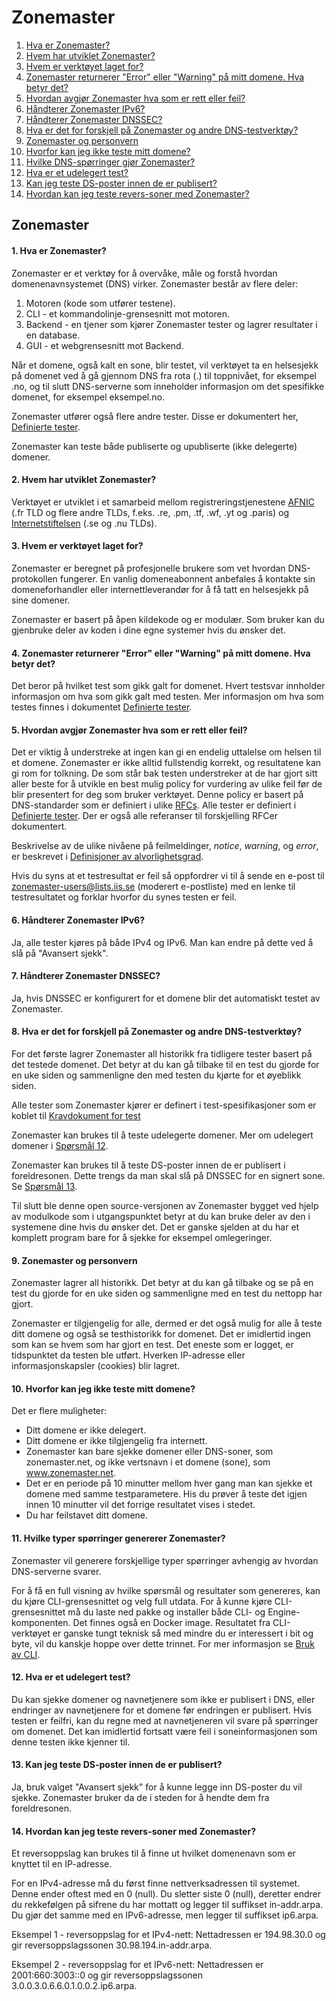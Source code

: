 Zonemaster
==========

1. [Hva er Zonemaster?](#q1)
2. [Hvem har utviklet Zonemaster?](#q2)
3. [Hvem er verktøyet laget for?](#q3)
4. [Zonemaster returnerer "Error" eller "Warning" på mitt domene. Hva betyr det?](#q4)
5. [Hvordan avgjør Zonemaster hva som er rett eller feil?](#q5)
6. [Håndterer Zonemaster IPv6?](#q6)
7. [Håndterer Zonemaster DNSSEC?](#q7)
8. [Hva er det for forskjell på Zonemaster og andre DNS-testverktøy?](#q8)
9. [Zonemaster og personvern](#q9)
10. [Hvorfor kan jeg ikke teste mitt domene?](#q10)
11. [Hvilke DNS-spørringer gjør Zonemaster?](#q11)
12. [Hva er et udelegert test?](#q12)
13. [Kan jeg teste DS-poster innen de er publisert?](#q13)
14. [Hvordan kan jeg teste revers-soner med Zonemaster?](#q14)

Zonemaster
----------

#### <span id="q1"></span>1. Hva er Zonemaster?
Zonemaster er et verktøy for å overvåke, måle og forstå hvordan domenenavnsystemet (DNS) virker. Zonemaster består av flere deler:

  1. Motoren (kode som utfører testene).
  2. CLI - et kommandolinje-grensesnitt mot motoren.
  3. Backend - en tjener som kjører Zonemaster tester og lagrer resultater i en database.
  4. GUI - et webgrensesnitt mot Backend.

Når et domene, også kalt en sone, blir testet, vil verktøyet ta en helsesjekk på domenet ved å gå gjennom DNS fra rota (.) til toppnivået, for eksempel .no, og til slutt DNS-serverne som inneholder informasjon om det spesifikke domenet, for eksempel eksempel.no.

Zonemaster utfører også flere andre tester. Disse er dokumentert her, [Definierte tester].

Zonemaster kan teste både publiserte og upubliserte (ikke delegerte) domener.

#### <span id="q2"></span>2. Hvem har utviklet Zonemaster?
Verktøyet er utviklet i et samarbeid mellom registreringstjenestene
[AFNIC] (.fr TLD og flere andre TLDs, f.eks. .re, .pm, .tf, .wf, .yt og .paris) og
[Internetstiftelsen] (.se og .nu TLDs).

#### <span id="q3"></span>3. Hvem er verktøyet laget for?
Zonemaster er beregnet på profesjonelle brukere som vet hvordan DNS-protokollen fungerer. En vanlig domeneabonnent anbefales å kontakte sin domeneforhandler eller internettleverandør for å få tatt en helsesjekk på sine domener.

Zonemaster er basert på åpen kildekode og er modulær. Som bruker kan du gjenbruke deler av koden i dine egne systemer hvis du ønsker det.

#### <span id="q4"></span>4. Zonemaster returnerer "Error" eller "Warning" på mitt domene. Hva betyr det?
Det beror på hvilket test som gikk galt for domenet.
Hvert testsvar innholder informasjon om hva som gikk galt med testen.
Mer informasjon om hva som testes finnes i dokumentet [Definierte tester].

#### <span id="q5"></span>5. Hvordan avgjør Zonemaster hva som er rett eller feil?
Det er viktig å understreke at ingen kan gi en endelig uttalelse om helsen til et domene. Zonemaster er ikke alltid fullstendig korrekt, og resultatene kan gi rom for tolkning. De som står bak testen understreker at de har gjort sitt aller beste for å utvikle en best mulig policy for vurdering av ulike feil før de blir presentert for deg som bruker verktøyet. Denne policy er basert på DNS-standarder som er definiert i ulike [RFCs].
Alle tester er definiert i [Definierte tester]. Der er også alle referanser til forskjelling RFCer dokumentert.

Beskrivelse av de ulike nivåene på feilmeldinger, *notice*, *warning*, og *error*, er beskrevet i [Definisjoner av alvorlighetsgrad].

Hvis du syns at et testresultat er feil så oppfordrer vi til å sende en e-post til [zonemaster-users@lists.iis.se] (moderert e-postliste) med en lenke til testresultatet og forklar hvorfor du synes testen er feil.

#### <span id="q6"></span>6. Håndterer Zonemaster IPv6?
Ja, alle tester kjøres på både IPv4 og IPv6. Man kan endre på dette ved å slå på "Avansert sjekk".

#### <span id="q7"></span>7. Håndterer Zonemaster DNSSEC?
Ja, hvis DNSSEC er konfigurert for et domene blir det automatiskt testet av Zonemaster.

#### <span id="q8"></span>8. Hva er det for forskjell på Zonemaster og andre DNS-testverktøy?
For det første lagrer Zonemaster all historikk fra tidligere tester basert på det testede domenet. Det betyr at du kan gå tilbake til en test du gjorde for en uke siden og sammenligne den med testen du kjørte for et øyeblikk siden.

Alle tester som Zonemaster kjører er definert i test-spesifikasjoner som
er koblet til [Kravdokument for test](https://github.com/zonemaster/zonemaster/blob/master/docs/requirements/TestRequirements.md)

Zonemaster kan brukes til å teste udelegerte domener. Mer om udelegert
domener i [Spørsmål 12](#q12).

Zonemaster kan brukes til å teste DS-poster innen de er publisert i foreldresonen. Dette trengs da man skal slå på DNSSEC for en signert sone. Se [Spørsmål 13](#q13).

Til slutt ble denne open source-versjonen av Zonemaster bygget ved hjelp av modulkode som i utgangspunktet betyr at du kan bruke deler av den i systemene dine hvis du ønsker det. Det er ganske sjelden at du har et komplett program bare for å sjekke for eksempel omlegeringer.

#### <span id="q9"></span>9. Zonemaster og personvern
Zonemaster lagrer all historikk. Det betyr at du kan gå tilbake og se på en test du gjorde for en uke siden og sammenligne med en test du nettopp har gjort.

Zonemaster er tilgjengelig for alle, dermed er det også mulig for alle å teste ditt domene og også se testhistorikk for domenet. Det er imidlertid ingen som kan se hvem som har gjort en test. Det eneste som er logget, er tidspunktet da testen ble utført. Hverken IP-adresse eller informasjonskapsler (cookies) blir lagret.

#### <span id="q10"></span>10. Hvorfor kan jeg ikke teste mitt domene?
Det er flere muligheter:
  - Ditt domene er ikke delegert.
  - Ditt domene er ikke tilgjengelig fra internett.
  - Zonemaster kan bare sjekke domener eller DNS-soner, som zonemaster.net, og
    ikke vertsnavn i et domene (sone), som www.zonemaster.net.
  - Det er en periode på 10 minutter mellom hver gang man kan sjekke et domene med samme testparametere.
    His du prøver å teste det igjen innen 10 minutter vil det forrige resultatet vises i stedet.
  - Du har feilstavet ditt domene.

#### <span id="q11"></span>11. Hvilke typer spørringer genererer Zonemaster?
Zonemaster vil generere forskjellige typer spørringer avhengig av hvordan DNS-serverne svarer.

For å få en full visning av hvilke spørsmål og resultater som genereres, kan du kjøre CLI-grensesnittet og velg full utdata. For å kunne kjøre CLI-grensesnittet må du laste ned pakke og installer både CLI- og Engine-komponenten. Det finnes også en Docker image.
Resultatet fra CLI-verktøyet er ganske tungt teknisk så med mindre du er interessert i bit og byte, vil du kanskje hoppe over dette trinnet. For mer informasjon se [Bruk av CLI].

#### <span id="q12"></span>12. Hva er et udelegert test?
Du kan sjekke domener og navnetjenere som ikke er publisert i DNS, eller endringer av navnetjenere for et domene før endringen er publisert. Hvis testen er feilfri, kan du regne med at navnetjeneren vil svare på spørringer om domenet. Det kan imidlertid fortsatt være feil i soneinformasjonen som denne testen ikke kjenner til.

#### <span id="q13"></span>13. Kan jeg teste DS-poster innen de er publisert?
Ja, bruk valget "Avansert sjekk" for å kunne legge inn DS-poster du vil sjekke. Zonemaster bruker da de i steden for å hendte dem fra foreldresonen.

#### <span id="q14"></span>14. Hvordan kan jeg teste revers-soner med Zonemaster?
Et reversoppslag kan brukes til å finne ut hvilket domenenavn som er knyttet til en IP-adresse.

For en IPv4-adresse må du først finne nettverksadressen til systemet. Denne ender oftest med en 0 (null). Du sletter siste 0 (null), deretter endrer du rekkefølgen på sifrene du har mottatt og legger til suffikset in-addr.arpa. Du gjør det samme med en IPv6-adresse, men legger til suffikset ip6.arpa.

Eksempel 1 - reversoppslag for et IPv4-nett: Nettadressen er 194.98.30.0 og gir reversoppslagssonen 30.98.194.in-addr.arpa.

Eksempel 2 - reversoppslag for et IPv6-nett: Nettadressen er 2001:660:3003::0 og gir reversoppslagssonen 3.0.0.3.0.6.6.0.1.0.0.2.ip6.arpa.

[AFNIC]:                                 https://www.afnic.fr/en/
[Definierte tester]:                     https://github.com/zonemaster/zonemaster/tree/master/docs/specifications/tests#list-of-defined-test-cases
[Spørsmål 12]:                           #q12
[Spørsmål 13]:                           #q13
[RFCs]:                                  https://www.ietf.org/standards/rfcs/
[Definisjoner av alvorlighetsgrad]:      https://github.com/zonemaster/zonemaster/blob/master/docs/specifications/tests/SeverityLevelDefinitions.md
[Internetstiftelsen]:                    https://internetstiftelsen.se/en/
[Bruk av CLI]:                           https://github.com/zonemaster/zonemaster-cli/blob/master/USING.md
[Zonemaster.net]:                        https://zonemaster.net/
[zonemaster-users@lists.iis.se]:         mailto:zonemaster-users@lists.iis.se
